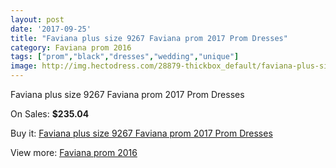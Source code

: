 ```yaml
---
layout: post
date: '2017-09-25'
title: "Faviana plus size 9267 Faviana prom 2017 Prom Dresses"
category: Faviana prom 2016
tags: ["prom","black","dresses","wedding","unique"]
image: http://img.hectodress.com/28879-thickbox_default/faviana-plus-size-9267-faviana-prom-2012-prom-dresses.jpg
---
```

Faviana plus size 9267 Faviana prom 2017 Prom Dresses

On Sales: **$235.04**
<a href="https://www.hectodress.com/faviana-prom-2013/13476-faviana-plus-size-9267-faviana-prom-2012-prom-dresses.html"><amp-img layout="responsive" width="600" height="600" src="//img.hectodress.com/28879-thickbox_default/faviana-plus-size-9267-faviana-prom-2012-prom-dresses.jpg" alt="Faviana plus size 9267 Faviana prom 2017 Prom Dresses 0" /></a>
<a href="https://www.hectodress.com/faviana-prom-2013/13476-faviana-plus-size-9267-faviana-prom-2012-prom-dresses.html"><amp-img layout="responsive" width="600" height="600" src="//img.hectodress.com/28880-thickbox_default/faviana-plus-size-9267-faviana-prom-2012-prom-dresses.jpg" alt="Faviana plus size 9267 Faviana prom 2017 Prom Dresses 1" /></a>

Buy it: [Faviana plus size 9267 Faviana prom 2017 Prom Dresses](https://www.hectodress.com/faviana-prom-2013/13476-faviana-plus-size-9267-faviana-prom-2012-prom-dresses.html "Faviana plus size 9267 Faviana prom 2017 Prom Dresses")

View more: [Faviana prom 2016](https://www.hectodress.com/220-faviana-prom-2013 "Faviana prom 2016")